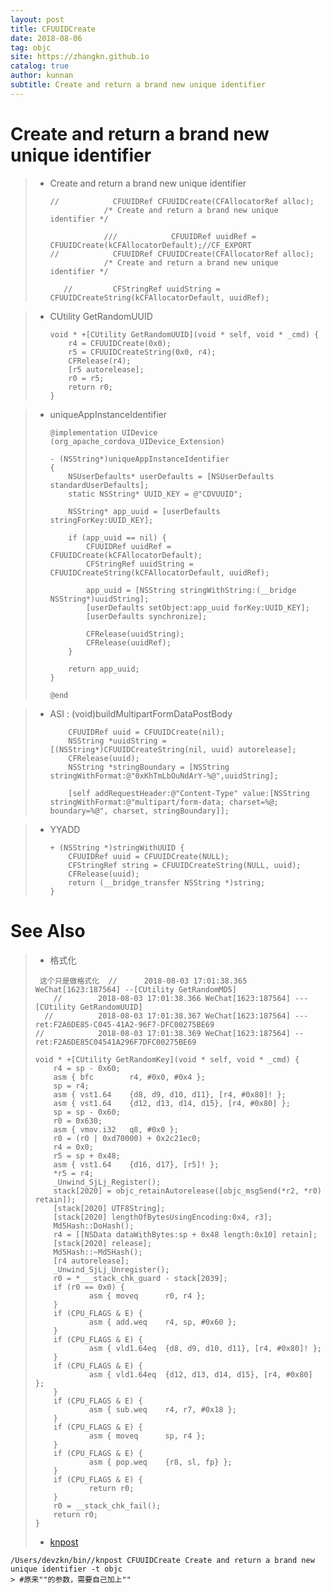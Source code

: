 ```yaml
---
layout: post
title: CFUUIDCreate
date: 2018-08-06
tag: objc
site: https://zhangkn.github.io
catalog: true
author: kunnan
subtitle: Create and return a brand new unique identifier
---
```




# Create and return a brand new unique identifier 



> * Create and return a brand new unique identifier 
>
>   ```
>   //            CFUUIDRef CFUUIDCreate(CFAllocatorRef alloc);
>               /* Create and return a brand new unique identifier */
>   
>   ```
>
>   ```
>               ///            CFUUIDRef uuidRef = CFUUIDCreate(kCFAllocatorDefault);//CF_EXPORT
>   //            CFUUIDRef CFUUIDCreate(CFAllocatorRef alloc);
>               /* Create and return a brand new unique identifier */
>   
>      //         CFStringRef uuidString = CFUUIDCreateString(kCFAllocatorDefault, uuidRef);
>   
>   ```
>
>   

> * CUtility GetRandomUUID 
>
>   ```
>   void * +[CUtility GetRandomUUID](void * self, void * _cmd) {
>       r4 = CFUUIDCreate(0x0);
>       r5 = CFUUIDCreateString(0x0, r4);
>       CFRelease(r4);
>       [r5 autorelease];
>       r0 = r5;
>       return r0;
>   }
>   ```
>
>   

> * uniqueAppInstanceIdentifier 
>
>   
>
>   ```
>   @implementation UIDevice (org_apache_cordova_UIDevice_Extension)
>   
>   - (NSString*)uniqueAppInstanceIdentifier
>   {
>       NSUserDefaults* userDefaults = [NSUserDefaults standardUserDefaults];
>       static NSString* UUID_KEY = @"CDVUUID";
>   
>       NSString* app_uuid = [userDefaults stringForKey:UUID_KEY];
>   
>       if (app_uuid == nil) {
>           CFUUIDRef uuidRef = CFUUIDCreate(kCFAllocatorDefault);
>           CFStringRef uuidString = CFUUIDCreateString(kCFAllocatorDefault, uuidRef);
>   
>           app_uuid = [NSString stringWithString:(__bridge NSString*)uuidString];
>           [userDefaults setObject:app_uuid forKey:UUID_KEY];
>           [userDefaults synchronize];
>   
>           CFRelease(uuidString);
>           CFRelease(uuidRef);
>       }
>   
>       return app_uuid;
>   }
>   
>   @end
>   
>   ```
>
>   



> * ASI : (void)buildMultipartFormDataPostBody 
>   ```
>   	CFUUIDRef uuid = CFUUIDCreate(nil);
>   	NSString *uuidString = [(NSString*)CFUUIDCreateString(nil, uuid) autorelease];
>   	CFRelease(uuid);
>   	NSString *stringBoundary = [NSString stringWithFormat:@"0xKhTmLbOuNdArY-%@",uuidString];
>   	
>   	[self addRequestHeader:@"Content-Type" value:[NSString stringWithFormat:@"multipart/form-data; charset=%@; boundary=%@", charset, stringBoundary]];
>   
>   ```
>
>   

> * YYADD 
>
>   ```
>   + (NSString *)stringWithUUID {
>       CFUUIDRef uuid = CFUUIDCreate(NULL);
>       CFStringRef string = CFUUIDCreateString(NULL, uuid);
>       CFRelease(uuid);
>       return (__bridge_transfer NSString *)string;
>   }
>   
>   ```
>
>   

# See Also 

>* 格式化 
>
>  ```
>   这个只是做格式化  //      2018-08-03 17:01:38.365 WeChat[1623:187564] --[CUtility GetRandomMD5]
>      //        2018-08-03 17:01:38.366 WeChat[1623:187564] ---[CUtility GetRandomUUID]
>    //          2018-08-03 17:01:38.367 WeChat[1623:187564] ---ret:F2A6DE85-C045-41A2-96F7-DFC00275BE69
>  //            2018-08-03 17:01:38.369 WeChat[1623:187564] --ret:F2A6DE85C04541A296F7DFC00275BE69
>  
>  ```
>
>  
>
>  ```
>  void * +[CUtility GetRandomKey](void * self, void * _cmd) {
>      r4 = sp - 0x60;
>      asm { bfc        r4, #0x0, #0x4 };
>      sp = r4;
>      asm { vst1.64    {d8, d9, d10, d11}, [r4, #0x80]! };
>      asm { vst1.64    {d12, d13, d14, d15}, [r4, #0x80] };
>      sp = sp - 0x60;
>      r0 = 0x630;
>      asm { vmov.i32   q8, #0x0 };
>      r0 = (r0 | 0xd70000) + 0x2c21ec0;
>      r4 = 0x0;
>      r5 = sp + 0x48;
>      asm { vst1.64    {d16, d17}, [r5]! };
>      *r5 = r4;
>      _Unwind_SjLj_Register();
>      stack[2020] = objc_retainAutorelease([objc_msgSend(*r2, *r0) retain]);
>      [stack[2020] UTF8String];
>      [stack[2020] lengthOfBytesUsingEncoding:0x4, r3];
>      Md5Hash::DoHash();
>      r4 = [[NSData dataWithBytes:sp + 0x48 length:0x10] retain];
>      [stack[2020] release];
>      Md5Hash::~Md5Hash();
>      [r4 autorelease];
>      _Unwind_SjLj_Unregister();
>      r0 = *___stack_chk_guard - stack[2039];
>      if (r0 == 0x0) {
>              asm { moveq      r0, r4 };
>      }
>      if (CPU_FLAGS & E) {
>              asm { add.weq    r4, sp, #0x60 };
>      }
>      if (CPU_FLAGS & E) {
>              asm { vld1.64eq  {d8, d9, d10, d11}, [r4, #0x80]! };
>      }
>      if (CPU_FLAGS & E) {
>              asm { vld1.64eq  {d12, d13, d14, d15}, [r4, #0x80] };
>      }
>      if (CPU_FLAGS & E) {
>              asm { sub.weq    r4, r7, #0x18 };
>      }
>      if (CPU_FLAGS & E) {
>              asm { moveq      sp, r4 };
>      }
>      if (CPU_FLAGS & E) {
>              asm { pop.weq    {r8, sl, fp} };
>      }
>      if (CPU_FLAGS & E) {
>              return r0;
>      }
>      r0 = __stack_chk_fail();
>      return r0;
>  }
>  ```
>
>  
>
>* [knpost](https://github.com/zhangkn/KNBin/blob/master/knpost) 
>
```
/Users/devzkn/bin//knpost CFUUIDCreate Create and return a brand new unique identifier -t objc
> #原来""的参数，需要自己加上""
```

